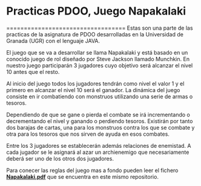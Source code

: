 # Practicas PDOO, Juego Napakalaki
==================================
Estas son una parte de las practicas de la asignatura de PDOO desarrolladas en
la Universidad de Granada (UGR) con el lenguaje JAVA.

El juego que se va a desarrollar se llama Napakalaki y está basado en un conocido
juego de rol diseñado por Steve Jackson llamado Munchkin. En nuestro juego
participarán 3 jugadores cuyo objetivo será alcanzar el nivel 10 antes que el
resto.

Al inicio del juego todos los jugadores tendrán como nivel el valor 1 y
el primero en alcanzar el nivel 10 será el ganador. La dinámica del juego
consiste en ir combatiendo con monstruos utilizando una serie de armas o tesoros.

Dependiendo de que se gane o pierda el combate se irá incrementando o
decrementando el nivel y ganando o perdiendo tesoros. Existirán por tanto dos
barajas de cartas, una para los monstruos contra los que se combate y otra para
los tesoros que nos sirven de ayuda en esos combates.

Entre los 3 jugadores se establecerán además relaciones de enemistad. A cada
jugador se le asignará al azar un archienemigo que necesariamente deberá ser
uno de los otros dos jugadores.

Para conecer las reglas del juego mas a fondo pueden leer el fichero [**Napakalaki.pdf**](Napakalaki.pdf)
que se encuentra en este mismo repositorio.
